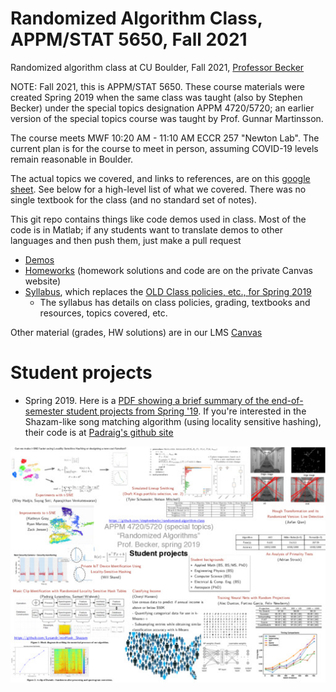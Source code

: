 # Randomized Algorithm Class, APPM/STAT 5650, Fall 2021
Randomized algorithm class at CU Boulder, Fall 2021, [Professor Becker](http://amath.colorado.edu/faculty/becker/)

NOTE: Fall 2021, this is APPM/STAT 5650.  These course materials were created Spring 2019 when the same class was taught (also by Stephen Becker) under the special topics designation APPM 4720/5720; an earlier version of the special topics course was taught by Prof. Gunnar Martinsson.

The course meets MWF	10:20 AM - 11:10 AM	ECCR 257 "Newton Lab". The current plan is for the course to meet in person, assuming COVID-19 levels remain reasonable in Boulder.

The actual topics we covered, and links to references, are on this [google sheet](https://docs.google.com/spreadsheets/d/1z2yT99o8nCiotU0OZbrmmk0kAjff5iUDhKo3fpRVORA/edit?usp=sharing).  See below for a high-level list of what we covered. There was no single textbook for the class (and no standard set of notes).

This git repo contains things like code demos used in class. Most of the code is in Matlab; if any students want to translate demos to other languages and then push them, just make a pull request
- [Demos](Demos/)
- [Homeworks](Homeworks/) (homework solutions and code are on the private Canvas website)
- [Syllabus](syllabus.md), which replaces the [OLD Class policies, etc., for Spring 2019](APPM4720_5720_Spr2019_Syllabus.pdf)
  - The syllabus has details on class policies, grading, textbooks and resources, topics covered, etc.

Other material (grades, HW solutions) are in our LMS [Canvas](https://canvas.colorado.edu/courses/76997)

# Student projects
- Spring 2019. Here is a [PDF showing a brief summary of the end-of-semester student projects from Spring '19](SlideshowAllPresentations_4720Spr19_Randomized.pdf).  If you're interested in the Shazam-like song matching algorithm (using locality sensitive hashing), their code is at [Padraig's github site](https://github.com/Lysandr/minHash_Shazam)

[![image for spring 2019](SlideshowAllPresentations_4720Spr19_Randomized.jpeg)](SlideshowAllPresentations_4720Spr19_Randomized.pdf)
